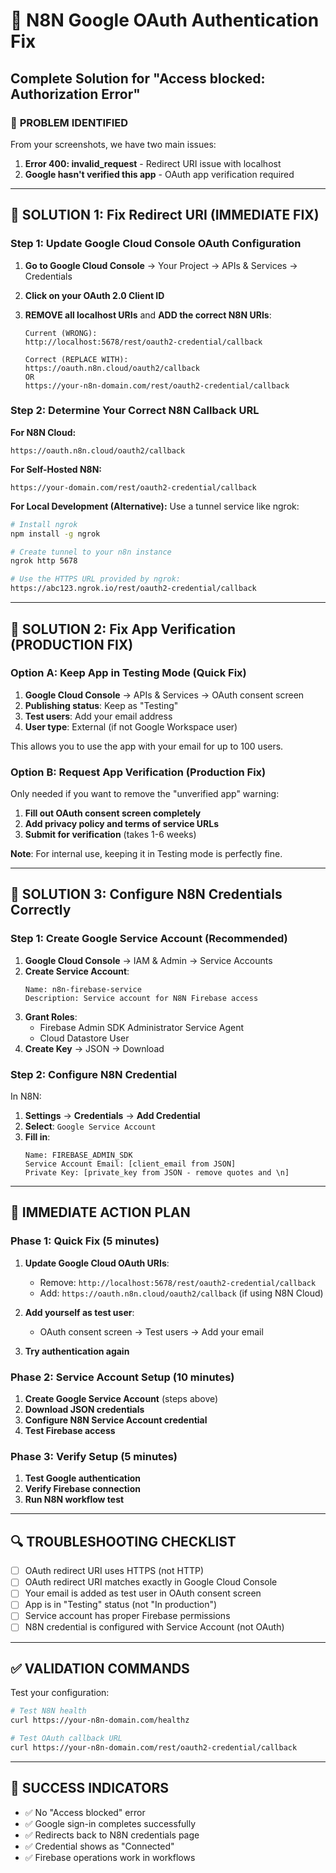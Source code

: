 # 🔧 N8N Google OAuth Authentication Fix
## Complete Solution for "Access blocked: Authorization Error"

### 🚨 **PROBLEM IDENTIFIED**

From your screenshots, we have two main issues:
1. **Error 400: invalid_request** - Redirect URI issue with localhost
2. **Google hasn't verified this app** - OAuth app verification required

---

## 🎯 **SOLUTION 1: Fix Redirect URI (IMMEDIATE FIX)**

### **Step 1: Update Google Cloud Console OAuth Configuration**

1. **Go to Google Cloud Console** → Your Project → APIs & Services → Credentials
2. **Click on your OAuth 2.0 Client ID**
3. **REMOVE all localhost URIs** and **ADD the correct N8N URIs**:

   ```
   Current (WRONG):
   http://localhost:5678/rest/oauth2-credential/callback
   
   Correct (REPLACE WITH):
   https://oauth.n8n.cloud/oauth2/callback
   OR
   https://your-n8n-domain.com/rest/oauth2-credential/callback
   ```

### **Step 2: Determine Your Correct N8N Callback URL**

**For N8N Cloud:**
```
https://oauth.n8n.cloud/oauth2/callback
```

**For Self-Hosted N8N:**
```
https://your-domain.com/rest/oauth2-credential/callback
```

**For Local Development (Alternative):**
Use a tunnel service like ngrok:
```bash
# Install ngrok
npm install -g ngrok

# Create tunnel to your n8n instance
ngrok http 5678

# Use the HTTPS URL provided by ngrok:
https://abc123.ngrok.io/rest/oauth2-credential/callback
```

---

## 🎯 **SOLUTION 2: Fix App Verification (PRODUCTION FIX)**

### **Option A: Keep App in Testing Mode (Quick Fix)**

1. **Google Cloud Console** → APIs & Services → OAuth consent screen
2. **Publishing status**: Keep as "Testing"
3. **Test users**: Add your email address
4. **User type**: External (if not Google Workspace user)

This allows you to use the app with your email for up to 100 users.

### **Option B: Request App Verification (Production Fix)**

Only needed if you want to remove the "unverified app" warning:

1. **Fill out OAuth consent screen completely**
2. **Add privacy policy and terms of service URLs**
3. **Submit for verification** (takes 1-6 weeks)

**Note**: For internal use, keeping it in Testing mode is perfectly fine.

---

## 🎯 **SOLUTION 3: Configure N8N Credentials Correctly**

### **Step 1: Create Google Service Account (Recommended)**

1. **Google Cloud Console** → IAM & Admin → Service Accounts
2. **Create Service Account**:
   ```
   Name: n8n-firebase-service
   Description: Service account for N8N Firebase access
   ```
3. **Grant Roles**:
   - Firebase Admin SDK Administrator Service Agent
   - Cloud Datastore User
4. **Create Key** → JSON → Download

### **Step 2: Configure N8N Credential**

In N8N:
1. **Settings** → **Credentials** → **Add Credential**
2. **Select**: `Google Service Account`
3. **Fill in**:
   ```
   Name: FIREBASE_ADMIN_SDK
   Service Account Email: [client_email from JSON]
   Private Key: [private_key from JSON - remove quotes and \n]
   ```

---

## 🚀 **IMMEDIATE ACTION PLAN**

### **Phase 1: Quick Fix (5 minutes)**

1. **Update Google Cloud OAuth URIs**:
   - Remove: `http://localhost:5678/rest/oauth2-credential/callback`
   - Add: `https://oauth.n8n.cloud/oauth2/callback` (if using N8N Cloud)

2. **Add yourself as test user**:
   - OAuth consent screen → Test users → Add your email

3. **Try authentication again**

### **Phase 2: Service Account Setup (10 minutes)**

1. **Create Google Service Account** (steps above)
2. **Download JSON credentials**
3. **Configure N8N Service Account credential**
4. **Test Firebase access**

### **Phase 3: Verify Setup (5 minutes)**

1. **Test Google authentication**
2. **Verify Firebase connection**
3. **Run N8N workflow test**

---

## 🔍 **TROUBLESHOOTING CHECKLIST**

- [ ] OAuth redirect URI uses HTTPS (not HTTP)
- [ ] OAuth redirect URI matches exactly in Google Cloud Console
- [ ] Your email is added as test user in OAuth consent screen
- [ ] App is in "Testing" status (not "In production")
- [ ] Service account has proper Firebase permissions
- [ ] N8N credential is configured with Service Account (not OAuth)

---

## ✅ **VALIDATION COMMANDS**

Test your configuration:

```bash
# Test N8N health
curl https://your-n8n-domain.com/healthz

# Test OAuth callback URL
curl https://your-n8n-domain.com/rest/oauth2-credential/callback
```

---

## 🎉 **SUCCESS INDICATORS**

- ✅ No "Access blocked" error
- ✅ Google sign-in completes successfully
- ✅ Redirects back to N8N credentials page
- ✅ Credential shows as "Connected"
- ✅ Firebase operations work in workflows 